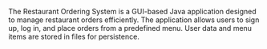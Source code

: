 The Restaurant Ordering System is a GUI-based Java application designed to manage restaurant orders efficiently.
The application allows users to sign up, log in, and place orders from a predefined menu.
User data and menu items are stored in files for persistence.
